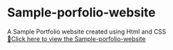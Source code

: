 # Sample-porfolio-website
A Sample Portfolio website created using Html and CSS
<br/>
<a href="https://gokul-r07.github.io/Sample-porfolio-website/">🔗Click here to view the Sample-porfolio-website </a>
